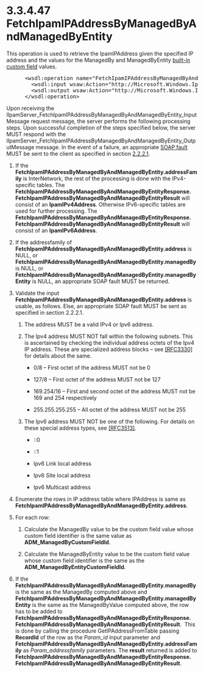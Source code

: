 <html dir="LTR" xmlns:mshelp="http://msdn.microsoft.com/mshelp" xmlns:ddue="http://ddue.schemas.microsoft.com/authoring/2003/5" xmlns:xlink="http://www.w3.org/1999/xlink" xmlns:tool="http://www.microsoft.com/tooltip">
 <body>
 <div id="header">
 <h1 class="heading">3.3.4.47 FetchIpamIPAddressByManagedByAndManagedByEntity</h1>
 </div>
 <div id="mainSection">
 <div id="mainBody">
 <div id="allHistory" class="saveHistory"></div>
 <div id="sectionSection0" class="section" name="collapseableSection">
 

<p>This operation is used to retrieve the IpamIPAddress given
the specified IP address and the values for the ManagedBy and ManagedByEntity <a href="21b4a631-8f28-420f-822f-c5f879d5046e.md#gt_919531d5-10dd-47b6-aacc-7195c0294372">built-in custom field</a>
values.</p>

<dl>
<dd>
<div><pre> &lt;wsdl:operation name=&quot;FetchIpamIPAddressByManagedByAndManagedByEntity&quot;&gt;
   &lt;wsdl:input wsaw:Action=&quot;http://Microsoft.Windows.Ipam/IIpamServer/FetchIpamIPAddressByManagedByAndManagedByEntity&quot; message=&quot;ipam:IIpamServer_FetchIpamIPAddressByManagedByAndManagedByEntity_InputMessage&quot; /&gt;
   &lt;wsdl:output wsaw:Action=&quot;http://Microsoft.Windows.Ipam/IIpamServer/FetchIpamIPAddressByManagedByAndManagedByEntityResponse&quot; message=&quot;ipam:IIpamServer_FetchIpamIPAddressByManagedByAndManagedByEntity_OutputMessage&quot; /&gt;
 &lt;/wsdl:operation&gt;
</pre></div>
</dd></dl>

<p>Upon receiving the
IIpamServer_FetchIpamIPAddressByManagedByAndManagedByEntity_InputMessage
request message, the server performs the following processing steps. Upon
successful completion of the steps specified below, the server MUST respond
with the IIpamServer_FetchIpamIPAddressByManagedByAndManagedByEntity_OutputMessage
message. In the event of a failure, an appropriate <a href="21b4a631-8f28-420f-822f-c5f879d5046e.md#gt_ec8728a8-1a75-426f-8767-aa1932c7c19f">SOAP fault</a> MUST be sent to
the client as specified in section <a href="a90ad88d-2468-4ac1-bbb9-8f921d15bbc8.md">2.2.2.1</a>.</p>

<ol><li><p><span> </span>If the <b>FetchIpamIPAddressByManagedByAndManagedByEntity.addressFamily</b>
is InterNetwork, the rest of the processing is done with the IPv4-specific
tables. The <b>FetchIpamIPAddressByManagedByAndManagedByEntityResponse.
FetchIpamIPAddressByManagedByAndManagedByEntityResult</b> will consist of an <b>IpamIPv4Address</b>.
Otherwise IPv6-specific tables are used for further processing. The <b>FetchIpamIPAddressByManagedByAndManagedByEntityResponse.
FetchIpamIPAddressByManagedByAndManagedByEntityResult</b> will consist of an <b>IpamIPv6Address</b>.</p>

</li><li><p><span> </span>If the
addressfamily of <b>FetchIpamIPAddressByManagedByAndManagedByEntity.address</b>
is NULL, or <b>FetchIpamIPAddressByManagedByAndManagedByEntity.managedBy</b> is
NULL, or <b>FetchIpamIPAddressByManagedByAndManagedByEntity.managedByEntity</b>
is NULL, an appropriate SOAP fault MUST be returned.</p>

</li><li><p><span> </span>Validate the
input <b>FetchIpamIPAddressByManagedByAndManagedByEntity.address</b> is usable,
as follows. Else, an appropriate SOAP fault MUST be sent as specified in
section 2.2.2.1.</p>

<ol><li><p><span> 
</span>The address MUST be a valid IPv4 or Ipv6 address.</p>

</li><li><p><span> 
</span>The Ipv4 address MUST NOT fall within the following subnets. This is
ascertained by checking the individual address octets of the Ipv4 IP address.
These are specialized address blocks – see <a href="https://go.microsoft.com/fwlink/?LinkId=234172">[RFC3330]</a> for details
about the same.</p>

<ul><li><p><span><span> 
</span></span>0/8 – First octet of the address MUST not be 0</p>

</li><li><p><span><span> 
</span></span>127/8 – First octet of the address MUST not be 127</p>

</li><li><p><span><span> 
</span></span>169.254/16 – First and second octet of the address MUST not be 169
and 254 respectively</p>

</li><li><p><span><span> 
</span></span>255.255.255.255 – All octet of the address MUST not be 255</p>

</li></ul></li><li><p><span> 
</span>The Ipv6 address MUST NOT be one of the following. For details on these
special address types, see <a href="https://go.microsoft.com/fwlink/?LinkId=90427">[RFC3513]</a>.</p>

<ul><li><p><span><span> 
</span></span>::0</p>

</li><li><p><span><span> 
</span></span>::1</p>

</li><li><p><span><span> 
</span></span>Ipv6 Link local address</p>

</li><li><p><span><span> 
</span></span>Ipv6 Site local address</p>

</li><li><p><span><span> 
</span></span>Ipv6 Multicast address</p>

</li></ul></li></ol></li><li><p><span> </span>Enumerate the
rows in IP address table where IPAddress is same as <b>FetchIpamIPAddressByManagedByAndManagedByEntity.address</b>.</p>

</li><li><p><span> </span>For each row: </p>

<ol><li><p><span> 
</span>Calculate the ManagedBy value to be the custom field value whose custom
field identifier is the same value as <b>ADM_ManagedByCustomFieldId</b>.</p>

</li><li><p><span> 
</span>Calculate the ManagedByEntity value to be the custom field value whose
custom field identifier is the same as the <b>ADM_ManagedByEntityCustomFieldId</b>.</p>

</li></ol></li><li><p><span> </span>If the <b>FetchIpamIPAddressByManagedByAndManagedByEntity.managedBy</b>
is the same as the ManagedBy computed above and <b>FetchIpamIPAddressByManagedByAndManagedByEntity.managedByEntity</b>
is the same as the ManagedByValue computed above, the row has to be added to <b>FetchIpamIPAddressByManagedByAndManagedByEntityResponse.
FetchIpamIPAddressByManagedByAndManagedByEntityResult</b>.  This is done by
calling the procedure GetIPAddressFromTable passing <b>RecordId</b> of the row
as the <i>Param_id</i> input parameter and <b>FetchIpamIPAddressByManagedByAndManagedByEntity.addressFamily</b>
as <i>Param_addressfamily</i> parameters. The <b>result</b> returned is added
to <b>FetchIpamIPAddressByManagedByAndManagedByEntityResponse.
FetchIpamIPAddressByManagedByAndManagedByEntityResult</b>. </p>

</li></ol>
 </div>
 </div>
 </div>
 </body>
</html>